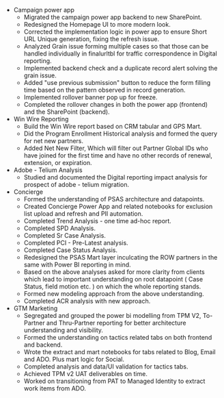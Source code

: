 - Campaign power app
	- Migrated the campaign power app backend to new SharePoint. 
	- Redesigned the Homepage UI to more modern look. 
	- Corrected the implementation logic in power app to ensure Short URL Unique generation, fixing the refresh issue.
	- Analyzed Grain issue forming multiple cases so that those can be handled individually in finalurltbl for traffic correspondence in Digital reporting. 
	- Implemented backend check and a duplicate record alert solving the grain issue.
	- Added "use previous submission" button to reduce the form filling time based on the pattern observed in record generation. 
	- Implemented rollover banner pop up for freeze. 
	- Completed the rollover changes in both the power app (frontend) and the SharePoint (backend).
- Win Wire Reporting
	- Build the Win Wire report based on CRM tabular and GPS Mart.
	- Did the Program Enrollment Historical analysis and formed the query for net new partners.
	- Added Net New Filter, Which will filter out Partner Global IDs who have joined for the first time and have no other records of renewal, extension, or expiration.
- Adobe - Telium Analysis
	- Studied and documented the Digital reporting impact analysis for prospect of adobe - telium migration. 
- Concierge 
	- Formed the understanding of PSAS architecture and datapoints.
	- Created Concierge Power App and related notebooks for exclusion list upload and refresh and PII automation.
	- Completed Trend Analysis - one time ad-hoc report.
	- Completed SPD Analysis.
	- Completed Sr Case Analysis.
	- Completed PCI - Pre-Latest analysis.
	- Completed Case Status Analysis.
	- Redesigned the PSAS Mart layer inculcating the ROW partners in the same with Power BI reporting in mind.
	- Based on the above analyses asked for more clarity from clients which lead to important understanding on root datapoint ( Case Status, field motion etc. ) on which the whole reporting stands. 
	- Formed new modeling approach from the above understanding. 
	- Completed ACR analysis with new approach.
- GTM Marketing
	- Segregated and grouped the power bi modelling from TPM V2, To-Partner and Thru-Partner reporting for better architecture understanding and visibility.
	- Formed the understanding on tactics related tabs on both frontend and backend.
	- Wrote the extract and mart notebooks for tabs related to Blog, Email and ADO. Plus mart logic for Social.
	- Completed analysis and data/UI validation for tactics tabs.
	- Achieved TPM v2 UAT deliverables on time.
	- Worked on transitioning from PAT to Managed Identity to extract work items from ADO.
